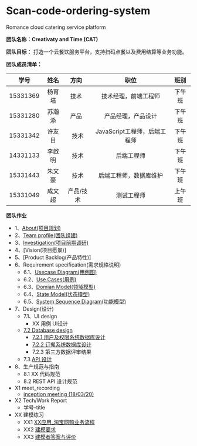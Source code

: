 # Scan-code-ordering-system
Romance cloud catering service platform

**团队名称：Creativaty and Time (CAT)**

**团队目标：** 打造一个云餐饮服务平台，支持扫码点餐以及费用结算等业务功能。

**团队成员清单：**

|    学号    |  姓名  |  方向   |         职位          | 班别 |
| :------: | :--: | :---: | :-----------------: | :--------: |
| 15331369 | 杨育培  |  技术   |     技术经理，前端工程师     | 下午班 |
| 15331280 | 苏瀚添  |  产品   |      产品经理，产品设计      | 下午班 |
| 15331342 | 许友日  |  技术   | JavaScript工程师，后端工程师 | 下午班 |
| 14331133 | 李啟明  |  技术   |        后端工程师        | 下午班 |
| 15331443 | 朱文豪  |  技术   |     后端工程师，数据库维护     | 下午班 |
| 15331049 | 成文超  | 产品/技术 |        测试工程师        | 上午班 |

**团队作业**
* 1、[About(项目规划)](https://github.com/SAAD-CAT/Scan-code-ordering-system/blob/master/Documents/project%20planning.md)
* 2、[Team profile(团队组建)](https://github.com/SAAD-CAT/Scan-code-ordering-system/blob/master/Documents/task2_team_profile.md)
* 3、[Investigation(项目前期调研)](https://github.com/SAAD-CAT/Scan-code-ordering-system/blob/master/Documents/product-survey-report.md)
* 4、[Vision(项目愿景)]
* 5、[Product Backlog(产品特性)]
* 6、Requirement specification(需求规格说明)
  * 6.1、[Usecase Diagram(用例图)](https://github.com/SAAD-CAT/Scan-code-ordering-system/blob/master/Documents/task6_usecase_diagram.md)
  * 6.2、[Use Cases(用例)](https://github.com/SAAD-CAT/Scan-code-ordering-system/blob/master/Documents/task6_usecase_diagram.md)
  * 6.3、[Domian Model(领域模型)](https://github.com/SAAD-CAT/Scan-code-ordering-system/blob/master/Documents/task6_domian_model.md)
  * 6.4、[State Model(状态模型)](https://github.com/SAAD-CAT/Scan-code-ordering-system/blob/master/Documents/task6_state_model.md)
  * 6.5、[System Sequence Diagram(功能模型)](https://github.com/SAAD-CAT/Scan-code-ordering-system/blob/master/Documents/task6_System_sequence_diagrams.md)
* 7、Design(设计)
  * 7.1、UI design
    * XX 用例 UI设计
  * [7.2 Database design](https://github.com/SAAD-CAT/Scan-code-ordering-system/blob/master/Documents/task7_database_design.md)
    * [7.2.1 用户及权限系统数据库设计](https://github.com/SAAD-CAT/Scan-code-ordering-system/blob/master/Documents/task7_database_design.md)
    * [7.2.2 订餐系统数据库设计](https://github.com/SAAD-CAT/Scan-code-ordering-system/blob/master/Documents/task7_database_design.md)
    * 7.2.3 第三方数据评审结果
  * 7.3 [API 设计](https://github.com/SAAD-CAT/Scan-code-ordering-system/blob/master/Documents/API%E8%AF%B4%E6%98%8E%E4%B9%A6.md)
* 8、生产规范与指南
  * 8.1 XX 代码规范
  * 8.2 REST API 设计规范
* X1 meet_recording
  * [inception meeting (18/03/20)](https://github.com/SAAD-CAT/Scan-code-ordering-system/blob/master/Documents/meeting-record.md)
* X2 Tech/Work Report
  * 学号-title
* XX 建模练习
  * XX1 [XX应用_淘宝网购业务流程](https://github.com/SAAD-CAT/Scan-code-ordering-system/blob/master/Documents/lesson9_XX%E5%BB%BA%E6%A8%A1%E7%BB%83%E4%B9%A0/%E8%BD%AF%E4%BB%B6%E6%8F%8F%E8%BF%B0%E6%96%87%E6%A1%A3.pdf)
  * XX2 [建模要求](https://github.com/SAAD-CAT/Scan-code-ordering-system/tree/master/Documents/lesson9_XX%E5%BB%BA%E6%A8%A1%E7%BB%83%E4%B9%A0)
  * XX3 [建模者答案与评价](https://github.com/SAAD-CAT/Scan-code-ordering-system/blob/master/Documents/lesson9_XX建模练习/建模者答案与评价.md)
